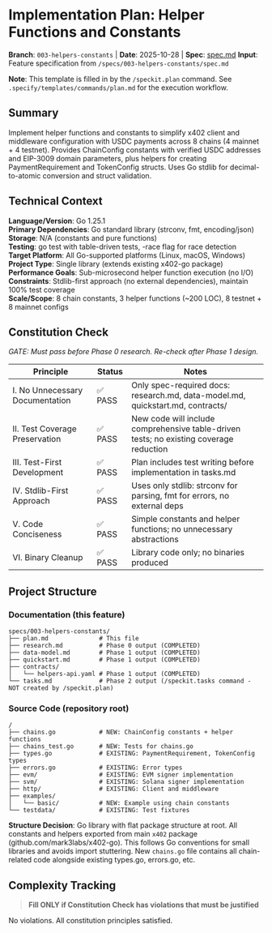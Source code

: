 # Implementation Plan: Helper Functions and Constants

**Branch**: `003-helpers-constants` | **Date**: 2025-10-28 | **Spec**: [spec.md](./spec.md)
**Input**: Feature specification from `/specs/003-helpers-constants/spec.md`

**Note**: This template is filled in by the `/speckit.plan` command. See `.specify/templates/commands/plan.md` for the execution workflow.

## Summary

Implement helper functions and constants to simplify x402 client and middleware configuration with USDC payments across 8 chains (4 mainnet + 4 testnet). Provides ChainConfig constants with verified USDC addresses and EIP-3009 domain parameters, plus helpers for creating PaymentRequirement and TokenConfig structs. Uses Go stdlib for decimal-to-atomic conversion and struct validation.

## Technical Context

**Language/Version**: Go 1.25.1  
**Primary Dependencies**: Go standard library (strconv, fmt, encoding/json)  
**Storage**: N/A (constants and pure functions)  
**Testing**: go test with table-driven tests, -race flag for race detection  
**Target Platform**: All Go-supported platforms (Linux, macOS, Windows)  
**Project Type**: Single library (extends existing x402-go package)  
**Performance Goals**: Sub-microsecond helper function execution (no I/O)  
**Constraints**: Stdlib-first approach (no external dependencies), maintain 100% test coverage  
**Scale/Scope**: 8 chain constants, 3 helper functions (~200 LOC), 8 testnet + 8 mainnet configs

## Constitution Check

*GATE: Must pass before Phase 0 research. Re-check after Phase 1 design.*

| Principle | Status | Notes |
|-----------|--------|-------|
| I. No Unnecessary Documentation | ✅ PASS | Only spec-required docs: research.md, data-model.md, quickstart.md, contracts/ |
| II. Test Coverage Preservation | ✅ PASS | New code will include comprehensive table-driven tests; no existing coverage reduction |
| III. Test-First Development | ✅ PASS | Plan includes test writing before implementation in tasks.md |
| IV. Stdlib-First Approach | ✅ PASS | Uses only stdlib: strconv for parsing, fmt for errors, no external deps |
| V. Code Conciseness | ✅ PASS | Simple constants and helper functions; no unnecessary abstractions |
| VI. Binary Cleanup | ✅ PASS | Library code only; no binaries produced |

## Project Structure

### Documentation (this feature)

```text
specs/003-helpers-constants/
├── plan.md              # This file
├── research.md          # Phase 0 output (COMPLETED)
├── data-model.md        # Phase 1 output (COMPLETED)
├── quickstart.md        # Phase 1 output (COMPLETED)
├── contracts/
│   └── helpers-api.yaml # Phase 1 output (COMPLETED)
└── tasks.md             # Phase 2 output (/speckit.tasks command - NOT created by /speckit.plan)
```

### Source Code (repository root)

```text
/
├── chains.go            # NEW: ChainConfig constants + helper functions
├── chains_test.go       # NEW: Tests for chains.go
├── types.go             # EXISTING: PaymentRequirement, TokenConfig types
├── errors.go            # EXISTING: Error types
├── evm/                 # EXISTING: EVM signer implementation
├── svm/                 # EXISTING: Solana signer implementation
├── http/                # EXISTING: Client and middleware
├── examples/
│   └── basic/           # NEW: Example using chain constants
└── testdata/            # EXISTING: Test fixtures
```

**Structure Decision**: Go library with flat package structure at root. All constants and helpers exported from main `x402` package (github.com/mark3labs/x402-go). This follows Go conventions for small libraries and avoids import stuttering. New `chains.go` file contains all chain-related code alongside existing types.go, errors.go, etc.

## Complexity Tracking

> **Fill ONLY if Constitution Check has violations that must be justified**

No violations. All constitution principles satisfied.
